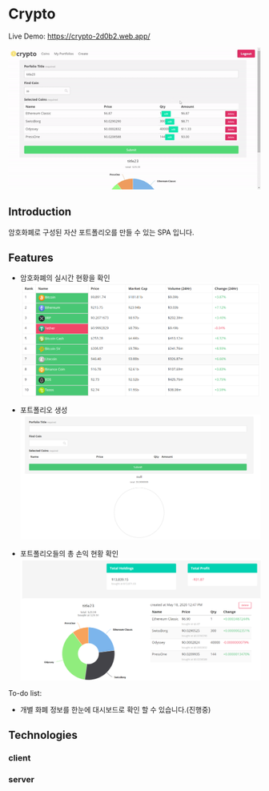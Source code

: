 # Crypto

Live Demo: https://crypto-2d0b2.web.app/

![Screenshot](./images/gif.gif)

## Introduction

암호화폐로 구성된 자산 포트폴리오를 만들 수 있는 SPA 입니다.

## Features

- 암호화폐의 실시간 현황을 확인
  ![Screenshot](./images/rank.png)

- 포트폴리오 생성
  ![Screenshot](./images/create.png)

* 포트폴리오들의 총 손익 현황 확인
  ![Screenshot](./images/mylist.png)

To-do list:

- 개별 화폐 정보를 한눈에 대시보드로 확인 할 수 있습니다.(진행중)

## Technologies

### client

### server
